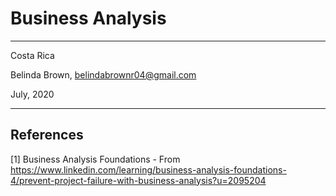 # Business Analysis

----------

Costa Rica

Belinda Brown, belindabrownr04@gmail.com

July, 2020

----------

## References 
[1] Business Analysis Foundations - From https://www.linkedin.com/learning/business-analysis-foundations-4/prevent-project-failure-with-business-analysis?u=2095204

